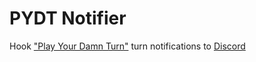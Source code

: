 # PYDT Notifier
Hook ["Play Your Damn Turn"](https://www.playyourdamnturn.com/) turn
notifications to [Discord](https://discordapp.com/)
